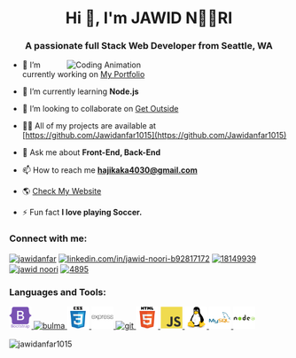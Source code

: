 <h1 align="center">Hi 👋,  I'm JAWID N🍩🍩RI</h1>
<h3 align="center">A passionate full Stack Web Developer from Seattle, WA</h3>

<img align='right' width='400' src='https://miro.medium.com/max/1360/0*7Q3yvSIv_t0ioJ-Z.gif' alt='Coding Animation'>

- 🔭 I’m currently working on [My Portfolio](https://jawidanfar1015.github.io/portfolio-by-react/)

- 🌱 I’m currently learning **Node.js**

- 👯 I’m looking to collaborate on [Get Outside](https://github.com/pdubya1632/project-1-group-8)

- 👨‍💻 All of my projects are available at [https://github.com/Jawidanfar1015](https://github.com/Jawidanfar1015)

- 💬 Ask me about **Front-End, Back-End**

- 📫 How to reach me **hajikaka4030@gmail.com**

- 🌎 [Check My Website](https://jawidanfar1015.github.io/portfolio-by-react/)

- ⚡ Fun fact **I love playing Soccer.**

<h3 align="left">Connect with me:</h3>
<p align="left">
<a href="https://twitter.com/jawidanfar" target="blank"><img align="center" src="https://raw.githubusercontent.com/rahuldkjain/github-profile-readme-generator/master/src/images/icons/Social/twitter.svg" alt="jawidanfar" height="30" width="40" /></a>
<a href="https://linkedin.com/in/linkedin.com/in/jawid-noori-b92817172" target="blank"><img align="center" src="https://raw.githubusercontent.com/rahuldkjain/github-profile-readme-generator/master/src/images/icons/Social/linked-in-alt.svg" alt="linkedin.com/in/jawid-noori-b92817172" height="30" width="40" /></a>
<a href="https://stackoverflow.com/users/18149939" target="blank"><img align="center" src="https://raw.githubusercontent.com/rahuldkjain/github-profile-readme-generator/master/src/images/icons/Social/stack-overflow.svg" alt="18149939" height="30" width="40" /></a>
<a href="https://fb.com/jawid noori" target="blank"><img align="center" src="https://raw.githubusercontent.com/rahuldkjain/github-profile-readme-generator/master/src/images/icons/Social/facebook.svg" alt="jawid noori" height="30" width="40" /></a>
<a href="https://discord.gg/4895" target="blank"><img align="center" src="https://raw.githubusercontent.com/rahuldkjain/github-profile-readme-generator/master/src/images/icons/Social/discord.svg" alt="4895" height="30" width="40" /></a>
</p>

<h3 align="left">Languages and Tools:</h3>
<p align="left"> <a href="https://getbootstrap.com" target="_blank" rel="noreferrer"> <img src="https://raw.githubusercontent.com/devicons/devicon/master/icons/bootstrap/bootstrap-plain-wordmark.svg" alt="bootstrap" width="40" height="40"/> </a> <a href="https://bulma.io/" target="_blank" rel="noreferrer"> <img src="https://raw.githubusercontent.com/gilbarbara/logos/804dc257b59e144eaca5bc6ffd16949752c6f789/logos/bulma.svg" alt="bulma" width="40" height="40"/> </a> <a href="https://www.w3schools.com/css/" target="_blank" rel="noreferrer"> <img src="https://raw.githubusercontent.com/devicons/devicon/master/icons/css3/css3-original-wordmark.svg" alt="css3" width="40" height="40"/> </a> <a href="https://expressjs.com" target="_blank" rel="noreferrer"> <img src="https://raw.githubusercontent.com/devicons/devicon/master/icons/express/express-original-wordmark.svg" alt="express" width="40" height="40"/> </a> <a href="https://git-scm.com/" target="_blank" rel="noreferrer"> <img src="https://www.vectorlogo.zone/logos/git-scm/git-scm-icon.svg" alt="git" width="40" height="40"/> </a> <a href="https://www.w3.org/html/" target="_blank" rel="noreferrer"> <img src="https://raw.githubusercontent.com/devicons/devicon/master/icons/html5/html5-original-wordmark.svg" alt="html5" width="40" height="40"/> </a> <a href="https://developer.mozilla.org/en-US/docs/Web/JavaScript" target="_blank" rel="noreferrer"> <img src="https://raw.githubusercontent.com/devicons/devicon/master/icons/javascript/javascript-original.svg" alt="javascript" width="40" height="40"/> </a> <a href="https://www.linux.org/" target="_blank" rel="noreferrer"> <img src="https://raw.githubusercontent.com/devicons/devicon/master/icons/linux/linux-original.svg" alt="linux" width="40" height="40"/> </a> <a href="https://www.mysql.com/" target="_blank" rel="noreferrer"> <img src="https://raw.githubusercontent.com/devicons/devicon/master/icons/mysql/mysql-original-wordmark.svg" alt="mysql" width="40" height="40"/> </a> <a href="https://nodejs.org" target="_blank" rel="noreferrer"> <img src="https://raw.githubusercontent.com/devicons/devicon/master/icons/nodejs/nodejs-original-wordmark.svg" alt="nodejs" width="40" height="40"/> </a> </p>

<p><img align="center" src="https://github-readme-stats.vercel.app/api/top-langs?username=jawidanfar1015&show_icons=true&locale=en&layout=compact" alt="jawidanfar1015" /></p>
